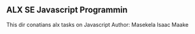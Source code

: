## ALX SE Javascript Programmin
This dir conatians alx tasks on Javascript
Author: Masekela Isaac Maake
